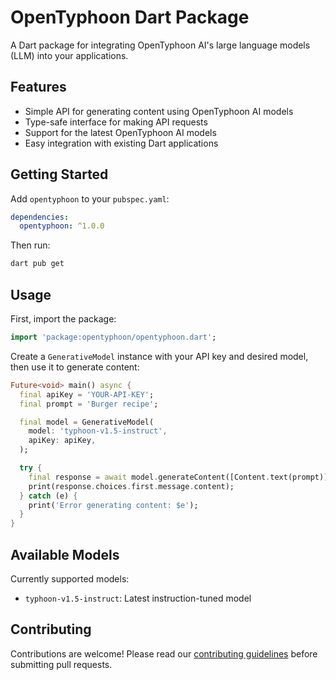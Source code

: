 # OpenTyphoon Dart Package

A Dart package for integrating OpenTyphoon AI's large language models (LLM) into your applications.

## Features

- Simple API for generating content using OpenTyphoon AI models
- Type-safe interface for making API requests
- Support for the latest OpenTyphoon AI models
- Easy integration with existing Dart applications

## Getting Started

Add `opentyphoon` to your `pubspec.yaml`:

```yaml
dependencies:
  opentyphoon: ^1.0.0
```

Then run:

```bash
dart pub get
```

## Usage

First, import the package:

```dart
import 'package:opentyphoon/opentyphoon.dart';
```

Create a `GenerativeModel` instance with your API key and desired model, then use it to generate content:

```dart
Future<void> main() async {
  final apiKey = 'YOUR-API-KEY';
  final prompt = 'Burger recipe';

  final model = GenerativeModel(
    model: 'typhoon-v1.5-instruct',
    apiKey: apiKey,
  );

  try {
    final response = await model.generateContent([Content.text(prompt)]);
    print(response.choices.first.message.content);
  } catch (e) {
    print('Error generating content: $e');
  }
}
```

## Available Models

Currently supported models:
- `typhoon-v1.5-instruct`: Latest instruction-tuned model

## Contributing

Contributions are welcome! Please read our [contributing guidelines](CONTRIBUTING.md) before submitting pull requests.